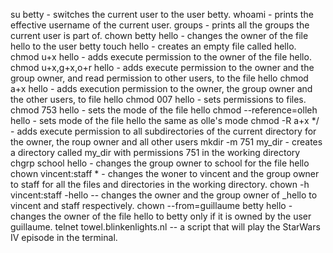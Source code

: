 su betty - switches the current user to the user betty.
whoami - prints the effective username of the current user.
groups - prints all the groups the current user is part of.
chown betty hello - changes the owner of the file hello to the user betty
touch hello - creates an empty file called hello.
chmod u+x hello - adds execute permission to the owner of the file hello.
chmod u+x,g+x,o+r hello - adds execute permission to the owner and the group owner, and read permission to other users, to the file hello
chmod a+x hello - adds execution permission to the owner, the group owner and the other users, to file hello
chmod 007 hello - sets permissions to files.
chmod 753 hello - sets the mode of the file hello
chmod --reference=olleh hello - sets mode of the file hello the same as olle's mode
chmod -R a+x */ - adds execute permission to all subdirectories of the current directory for the owner, the roup owner and all other users
mkdir -m 751 my_dir - creates a directory called my_dir with permissions 751 in the working directory
chgrp school hello - changes the group owner to school for the file hello
chown vincent:staff * - changes the woner to vincent and the group owner to staff for all the files and directories in the working directory.
chown -h vincent:staff -hello -- changes the owner and the group owner of _hello to vincent and staff respectively.
chown --from=guillaume betty hello - changes the owner of the file hello to betty only if it is owned by the user guillaume.
telnet towel.blinkenlights.nl -- a script that will play the StarWars IV episode in the terminal.

